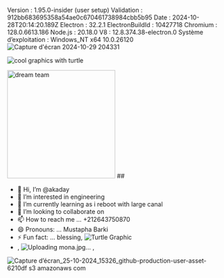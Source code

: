 Version : 1.95.0-insider (user setup)
Validation : 912bb683695358a54ae0c670461738984cbb5b95
Date : 2024-10-28T20:14:20.189Z
Electron : 32.2.1
ElectronBuildId : 10427718
Chromium : 128.0.6613.186
Node.js : 20.18.0
V8 : 12.8.374.38-electron.0
Système d’exploitation : Windows_NT x64 10.0.26120
![Capture d'écran 2024-10-29 204331](https://github.com/user-attachments/assets/0017c9cb-f1b0-4749-93d2-e0fb84dd56fc)

![cool graphics with turtle](https://github.com/user-attachments/assets/ed0e5c10-a9bf-45c1-b0cf-029742dccd71)

<img width="249" alt="dream team" src="https://github.com/user-attachments/assets/402d3201-f78b-4807-b075-037c4fd7c358">
##

- 👋 Hi, I’m @akaday
- 👀 I’m interested in engineering
- 🌱 I’m currently learning as i reboot with large canal
- 💞️ I’m looking to collaborate on 
- 📫 How to reach me ... +212643750870
- 😄 Pronouns: ... Mustapha Barki
- ⚡ Fun fact: ... blessing,
            ![Turtle Graphic](data:image/png;base64,iVBORw0KGgoAAAANSUhEUgAAAAUAAAAFCAIAAABIO6ULAAAACXBIWXMAAB7CAAAewgFu0HU+AAAASUlEQVR42mJgYGD4T4OW0HBn5Pi/NMG4seOVZz60foGBgrHXOYMcFAaqN9ZAjBpILyg9EvDNcTAQvBQA9grFw/1YBCaCgPjE7aGJRxXwQBAD8vwph/J0RqAAAAABJRU5ErkJggg==)
- ,
        ![Uploading mona.jpg…]() ,

![Capture d’écran_25-10-2024_15326_github-production-user-asset-6210df s3 amazonaws com](https://github.com/user-attachments/assets/3a48e877-da3f-4174-94c1-c68160753bc1)


<!---
akaday/akaday is a ✨ special ✨ repository because its `README.md` (this file) appears on your GitHub profile.
You can click the Preview link to take a look at your changes.
--->
